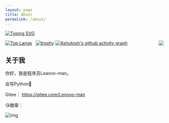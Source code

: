 ```yaml
---
layout: page
title: About
permalink: /about/
---
```

[![Typing SVG](https://readme-typing-svg.demolab.com/?lines=欢迎来到Leaovo-man2的页面;博客：https://Leaovo-man2.github.io)](https://git.io/typing-svg)


[![Top Langs](https://github-readme-stats.vercel.app/api/top-langs/?username=Leaovo-man2)](https://github.com/Leaovo-man2/github-readme-stats)
<img align="right" src="https://github-readme-stats.vercel.app/api?username=Leaovo-man2&show_icons=true&icon_color=CE1D2D&text_color=718096&bg_color=ffffff&hide_title=true" /> 
[![trophy](https://github-profile-trophy.vercel.app/?username=Leaovo-man2&theme=onedark)](https://github.com/Leaovo-man2/Leaovo-man2)
[![Ashutosh's github activity graph](https://github-readme-activity-graph.vercel.app/graph?username=Leaovo-man2)](https://github.com/Leaovo-man2/Leaovo-man2)

## 关于我
你好，我是程序员Leaovo-man。

会写Python🤞

Gitee： https://gitee.com/Lenovo-man

😘徽章：

![img](https://github.githubassets.com/images/modules/profile/achievements/starstruck-default.png)
